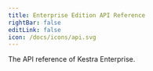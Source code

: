 ```yaml
---
title: Enterprise Edition API Reference
rightBar: false
editLink: false
icon: /docs/icons/api.svg
---
```


The API reference of Kestra Enterprise.

<ApiDocee />
